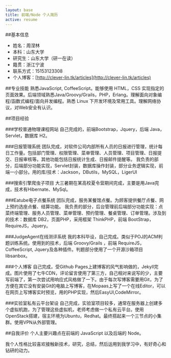 ```yaml
---
layout: base
title: 前端/Node 个人简历
active: resume
---
```


##基本信息
* 姓名：周涅林
* 本科：山东大学
* 研究生：山东大学（研一在读）
* 籍贯：浙江宁波
* 联系方式：15153123308
* 个人博客：[http://clever-lin.tk/articles](http://clever-lin.tk/articles)

##专业技能
熟悉JavaScript, CoffeeScript。能够使用 HTML，CSS 实现指定的页面效果。后端领域熟悉Java/Groovy/Grails，PHP，Erlang。理解面向对象编程/函数式编程/面向并发编程。熟悉 Linux 下开发环境及常用工具。理解网络协议，对Web安全有认识。

##项目经验

###学校普通物理课程网站
自己完成的，前端Bootstrap，Jquery，后端 Java，Servlet，数据库 H2。

###日报管理系统
团队完成，对软件公司内部所有人员的日报进行管理，统计每日工作量。包括部门管理、权限管理、菜单管理、人员管理、项目管理、日报提交、日报审核等。其他功能包括日报统计生成、日报邮件提醒等。
我负责的部分，后端部分功能实现，Servlet封装，数据库操作封装，部分业务逻辑实现，前端一小部分。用的库/技术：Jackson，DButils，MySQL，LigerUI

###搜索引擎爬虫子项目
大三暑期在某高校夏令营期间完成，主要是用Java完成，技术有Hibernate、MySql。

###Eatube电子点餐系统
团队完成，服务某餐馆点餐。为顾客提供餐厅点餐、网上预约选座点餐、结算功能。
我负责的部分，后台管理前后端部分功能实现：点菜终端管理、服务人员管理、菜单管理、预约管理、餐桌管理、订单管理。涉及到的技术：数据库 DB2，页面PHP，采用框架 ThinkPHP，前端 BootStrap，RequireJS，Jquery。

###JudgeAgent在线测评系统
我的本科毕设，自己完成。类似于POJ的ACM判题训练系统。使用到的技术，后端 Groovy/Grails ，前端 RequireJS，CoffeeScript, Jquery及各种插件。判题部分使用了一个开源沙箱项目libsanbox。

###个人博客
自己完成，受Github Pages上建博客的风气影响做的，Jekyll完成。图片使用了七牛CDN，评论留言使用了第三方，自己相对来说写的少，主要写前端了，第一次尝试用响应式风格做了一下。由于每次写博客需要用Git，为了方便在其它没有安装Git的电脑上写博客，在Mopaas上写了一个在线Editor，可以在网页上写博客实时预览，用的PHP实现，然后EasyUI,CodeMirror。

###实验室私有云平台架设
自己完成，实验室项目较多，通常在服务器上创建多个虚拟机跑，为了管理这些虚拟机，老师考虑做一个私有云平台。使用OpenStack搭建，宿主环境为Ubuntu，Redhat。最终搭起来一个三节点的小集群。使用VPN从外部管理。


##自我评价
个人主要兴趣点在前端的 JavaScript 以及后端的 Node。

我个人性格比较喜欢接触新技术，研究，总结，然后运用到我学习中，有好奇心和钻研的动力。

